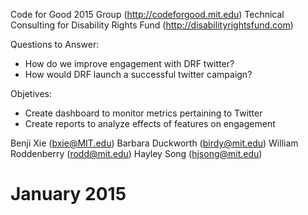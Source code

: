 Code for Good 2015 Group (http://codeforgood.mit.edu)
Technical Consulting for Disability Rights Fund (http://disabilityrightsfund.com)

Questions to Answer:
  - How do we improve engagement with DRF twitter?
  - How would DRF launch a successful twitter campaign?

Objetives: 
  - Create dashboard to monitor metrics pertaining to Twitter
  - Create reports to analyze effects of features on engagement

Benji Xie (bxie@MIT.edu)
Barbara Duckworth (birdy@mit.edu)
William Roddenberry (rodd@mit.edu)
Hayley Song (hjsong@mit.edu)

January 2015
===
